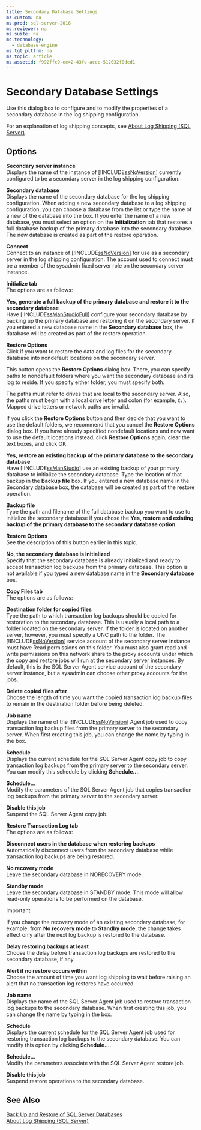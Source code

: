 ```yaml
---
title: Secondary Database Settings
ms.custom: na
ms.prod: sql-server-2016
ms.reviewer: na
ms.suite: na
ms.technology: 
  - database-engine
ms.tgt_pltfrm: na
ms.topic: article
ms.assetid: f992ffc9-ee42-43fe-acec-512032f0ded1
---
```

# Secondary Database Settings
  Use this dialog box to configure and to modify the properties of a secondary database in the log shipping configuration.  
  
 For an explanation of log shipping concepts, see [About Log Shipping &#40;SQL Server&#41;](../../Topics/TopicNameNotContainA/About-Log-Shipping--SQL-Server-.md).  
  
## Options  
 **Secondary server instance**  
 Displays the name of the instance of [!INCLUDE[ssNoVersion](../../Topics/TopicNameContainA/includes/ssNoVersion_md.md)] currently configured to be a secondary server in the log shipping configuration.  
  
 **Secondary database**  
 Displays the name of the secondary database for the log shipping configuration. When adding a new secondary database to a log shipping configuration, you can choose a database from the list or type the name of a new of the database into the box. If you enter the name of a new database, you must select an option on the **Initialization** tab that restores a full database backup of the primary database into the secondary database. The new database is created as part of the restore operation.  
  
 **Connect**  
 Connect to an instance of [!INCLUDE[ssNoVersion](../../Topics/TopicNameContainA/includes/ssNoVersion_md.md)] for use as a secondary server in the log shipping configuration. The account used to connect must be a member of the sysadmin fixed server role on the secondary server instance.  
  
 **Initialize tab**  
 The options are as follows:  
  
 **Yes, generate a full backup of the primary database and restore it to the secondary database**  
 Have [!INCLUDE[ssManStudioFull](../../Topics/TopicNameContainA/includes/ssManStudioFull_md.md)] configure your secondary database by backing up the primary database and restoring it on the secondary server. If you entered a new database name in the **Secondary database** box, the database will be created as part of the restore operation.  
  
 **Restore Options**  
 Click if you want to restore the data and log files for the secondary database into nondefault locations on the secondary server.  
  
 This button opens the **Restore Options** dialog box. There, you can specify paths to nondefault folders where you want the secondary database and its log to reside. If you specify either folder, you must specify both.  
  
 The paths must refer to drives that are local to the secondary server. Also, the paths must begin with a local drive letter and colon (for example, `C:`). Mapped drive letters or network paths are invalid.  
  
 If you click the **Restore Options** button and then decide that you want to use the default folders, we recommend that you cancel the **Restore Options** dialog box. If you have already specified nondefault locations and now want to use the default locations instead, click **Restore Options** again, clear the text boxes, and click OK.  
  
 **Yes, restore an existing backup of the primary database to the secondary database**  
 Have [!INCLUDE[ssManStudio](../../Topics/TopicNameContainA/includes/ssManStudio_md.md)] use an existing backup of your primary database to initialize the secondary database. Type the location of that backup in the **Backup file** box. If you entered a new database name in the Secondary database box, the database will be created as part of the restore operation.  
  
 **Backup file**  
 Type the path and filename of the full database backup you want to use to initialize the secondary database if you chose the **Yes, restore and existing backup of the primary database to the secondary database option**.  
  
 **Restore Options**  
 See the description of this button earlier in this topic.  
  
 **No, the secondary database is initialized**  
 Specify that the secondary database is already initialized and ready to accept transaction log backups from the primary database. This option is not available if you typed a new database name in the **Secondary database** box.  
  
 **Copy Files tab**  
 The options are as follows:  
  
 **Destination folder for copied files**  
 Type the path to which transaction log backups should be copied for restoration to the secondary database. This is usually a local path to a folder located on the secondary server. If the folder is located on another server, however, you must specify a UNC path to the folder. The [!INCLUDE[ssNoVersion](../../Topics/TopicNameContainA/includes/ssNoVersion_md.md)] service account of the secondary server instance must have Read permissions on this folder. You must also grant read and write permissions on this network share to the proxy accounts under which the copy and restore jobs will run at the secondary server instances. By default, this is the SQL Server Agent service account of the secondary server instance, but a sysadmin can choose other proxy accounts for the jobs.  
  
 **Delete copied files after**  
 Choose the length of time you want the copied transaction log backup files to remain in the destination folder before being deleted.  
  
 **Job name**  
 Displays the name of the [!INCLUDE[ssNoVersion](../../Topics/TopicNameContainA/includes/ssNoVersion_md.md)] Agent job used to copy transaction log backup files from the primary server to the secondary server. When first creating this job, you can change the name by typing in the box.  
  
 **Schedule**  
 Displays the current schedule for the SQL Server Agent copy job to copy transaction log backups from the primary server to the secondary server. You can modify this schedule by clicking **Schedule...**.  
  
 **Schedule...**  
 Modify the parameters of the SQL Server Agent job that copies transaction log backups from the primary server to the secondary server.  
  
 **Disable this job**  
 Suspend the SQL Server Agent copy job.  
  
 **Restore Transaction Log tab**  
 The options are as follows:  
  
 **Disconnect users in the database when restoring backups**  
 Automatically disconnect users from the secondary database while transaction log backups are being restored.  
  
 **No recovery mode**  
 Leave the secondary database in NORECOVERY mode.  
  
 **Standby mode**  
 Leave the secondary database in STANDBY mode. This mode will allow read-only operations to be performed on the database.  
  
> [!IMPORTANT]  
>  If you change the recovery mode of an existing secondary database, for example, from **No recovery mode** to **Standby mode**, the change takes effect only after the next log backup is restored to the database.  
  
 **Delay restoring backups at least**  
 Choose the delay before transaction log backups are restored to the secondary database, if any.  
  
 **Alert if no restore occurs within**  
 Choose the amount of time you want log shipping to wait before raising an alert that no transaction log restores have occurred.  
  
 **Job name**  
 Displays the name of the SQL Server Agent job used to restore transaction log backups to the secondary database. When first creating this job, you can change the name by typing in the box.  
  
 **Schedule**  
 Displays the current schedule for the SQL Server Agent job used for restoring transaction log backups to the secondary database. You can modify this option by clicking **Schedule...**.  
  
 **Schedule...**  
 Modify the parameters associate with the SQL Server Agent restore job.  
  
 **Disable this job**  
 Suspend restore operations to the secondary database.  
  
## See Also  
 [Back Up and Restore of SQL Server Databases](../../Topics/TopicNameNotContainA/Back-Up-and-Restore-of-SQL-Server-Databases.md)   
 [About Log Shipping &#40;SQL Server&#41;](../../Topics/TopicNameNotContainA/About-Log-Shipping--SQL-Server-.md)  
  
  